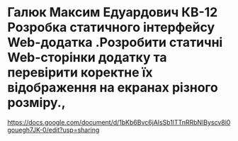 # Галюк Максим Едуардович КВ-12 Розробка статичного інтерфейсу Web-додатка .Розробити статичні Web-сторінки додатку та перевірити коректне їх відображення на екранах різного розміру., 
https://docs.google.com/document/d/1bKb6Bvc6jAlsSb1lTTnRRbNlByscv8i0gouegh7JK-0/edit?usp=sharing
